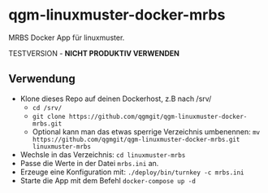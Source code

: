 # qgm-linuxmuster-docker-mrbs

MRBS Docker App für linuxmuster. 

TESTVERSION - **NICHT PRODUKTIV VERWENDEN**

## Verwendung

* Klone dieses Repo auf deinen Dockerhost, z.B nach /srv/
  * ``cd /srv/``
  * ``git clone https://github.com/qgmgit/qgm-linuxmuster-docker-mrbs.git``
  * Optional kann man das etwas sperrige Verzeichnis umbenennen: ``mv https://github.com/qgmgit/qgm-linuxmuster-docker-mrbs.git linuxmuster-mrbs``
* Wechsle in das Verzeichnis: ``cd linuxmuster-mrbs``
* Passe die Werte in der Datei ``mrbs.ini`` an.
* Erzeuge eine Konfiguration mit: ``./deploy/bin/turnkey -c mrbs.ini``
* Starte die App mit dem Befehl ``docker-compose up -d``
